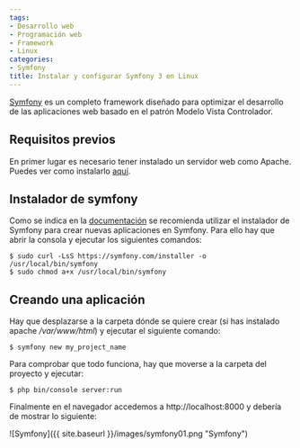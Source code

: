 ```yaml
---
tags:
- Desarrollo web
- Programación web
- Framework
- Linux
categories:
- Symfony
title: Instalar y configurar Symfony 3 en Linux
---
```

[Symfony](http://symfony.com/) es un completo framework diseñado para optimizar el desarrollo de las aplicaciones web basado en el patrón Modelo Vista Controlador.

## Requisitos previos

En primer lugar es necesario tener instalado un servidor web como Apache. Puedes ver como instalarlo [aquí](http://selmanarriaga.link/blog/es/2016/04/instalar-lamp-en-ubuntu-16-04/).

## Instalador de symfony

Como se indica en la [documentación](http://http://symfony.com/doc/current/book/installation.html) se recomienda utilizar el instalador de Symfony para crear nuevas aplicaciones en Symfony. Para ello hay que abrir la consola y ejecutar los siguientes comandos:

```shell
$ sudo curl -LsS https://symfony.com/installer -o /usr/local/bin/symfony
$ sudo chmod a+x /usr/local/bin/symfony
```

## Creando una aplicación

Hay que desplazarse a la carpeta dónde se quiere crear (si has instalado apache */var/www/html*) y ejecutar el siguiente comando:

```shell
$ symfony new my_project_name
```

Para comprobar que todo funciona, hay que moverse a la carpeta del proyecto y ejecutar:

```shell
$ php bin/console server:run
```

Finalmente en el navegador accedemos a http://localhost:8000 y debería de mostrar lo siguiente:

![Symfony]({{ site.baseurl }}/images/symfony01.png "Symfony")

